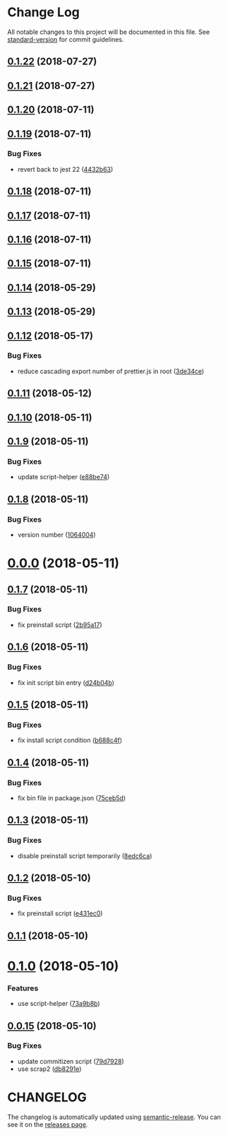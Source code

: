 # Change Log

All notable changes to this project will be documented in this file. See [standard-version](https://github.com/conventional-changelog/standard-version) for commit guidelines.

<a name="0.1.22"></a>
## [0.1.22](https://github.com/ozum/moe-scripts/compare/v0.1.21...v0.1.22) (2018-07-27)



<a name="0.1.21"></a>
## [0.1.21](https://github.com/ozum/moe-scripts/compare/v0.1.20...v0.1.21) (2018-07-27)



<a name="0.1.20"></a>
## [0.1.20](https://github.com/ozum/moe-scripts/compare/v0.1.19...v0.1.20) (2018-07-11)



<a name="0.1.19"></a>
## [0.1.19](https://github.com/ozum/moe-scripts/compare/v0.1.18...v0.1.19) (2018-07-11)


### Bug Fixes

* revert back to jest 22 ([4432b63](https://github.com/ozum/moe-scripts/commit/4432b63))



<a name="0.1.18"></a>
## [0.1.18](https://github.com/ozum/moe-scripts/compare/v0.1.17...v0.1.18) (2018-07-11)



<a name="0.1.17"></a>
## [0.1.17](https://github.com/ozum/moe-scripts/compare/v0.1.16...v0.1.17) (2018-07-11)



<a name="0.1.16"></a>
## [0.1.16](https://github.com/ozum/moe-scripts/compare/v0.1.15...v0.1.16) (2018-07-11)



<a name="0.1.15"></a>
## [0.1.15](https://github.com/ozum/moe-scripts/compare/v0.1.14...v0.1.15) (2018-07-11)



<a name="0.1.14"></a>
## [0.1.14](https://github.com/ozum/moe-scripts/compare/v0.1.13...v0.1.14) (2018-05-29)



<a name="0.1.13"></a>
## [0.1.13](https://github.com/ozum/moe-scripts/compare/v0.1.12...v0.1.13) (2018-05-29)



<a name="0.1.12"></a>
## [0.1.12](https://github.com/ozum/moe-scripts/compare/v0.1.11...v0.1.12) (2018-05-17)


### Bug Fixes

* reduce cascading export number of prettier.js in root ([3de34ce](https://github.com/ozum/moe-scripts/commit/3de34ce))



<a name="0.1.11"></a>
## [0.1.11](https://github.com/ozum/moe-scripts/compare/v0.1.10...v0.1.11) (2018-05-12)



<a name="0.1.10"></a>
## [0.1.10](https://github.com/ozum/moe-scripts/compare/v0.1.9...v0.1.10) (2018-05-11)



<a name="0.1.9"></a>
## [0.1.9](https://github.com/ozum/moe-scripts/compare/v0.1.8...v0.1.9) (2018-05-11)


### Bug Fixes

* update script-helper ([e88be74](https://github.com/ozum/moe-scripts/commit/e88be74))



<a name="0.1.8"></a>
## [0.1.8](https://github.com/ozum/moe-scripts/compare/v0.0.0...v0.1.8) (2018-05-11)


### Bug Fixes

* version number ([1064004](https://github.com/ozum/moe-scripts/commit/1064004))



<a name="0.0.0"></a>
# [0.0.0](https://github.com/ozum/moe-scripts/compare/v0.1.7...v0.0.0) (2018-05-11)



<a name="0.1.7"></a>
## [0.1.7](https://github.com/ozum/moe-scripts/compare/v0.1.6...v0.1.7) (2018-05-11)


### Bug Fixes

* fix preinstall script ([2b95a17](https://github.com/ozum/moe-scripts/commit/2b95a17))



<a name="0.1.6"></a>
## [0.1.6](https://github.com/ozum/moe-scripts/compare/v0.1.5...v0.1.6) (2018-05-11)


### Bug Fixes

* fix init script bin entry ([d24b04b](https://github.com/ozum/moe-scripts/commit/d24b04b))



<a name="0.1.5"></a>
## [0.1.5](https://github.com/ozum/moe-scripts/compare/v0.1.4...v0.1.5) (2018-05-11)


### Bug Fixes

* fix install script condition ([b688c4f](https://github.com/ozum/moe-scripts/commit/b688c4f))



<a name="0.1.4"></a>
## [0.1.4](https://github.com/ozum/moe-scripts/compare/v0.1.3...v0.1.4) (2018-05-11)


### Bug Fixes

* fix bin file in package.json ([75ceb5d](https://github.com/ozum/moe-scripts/commit/75ceb5d))



<a name="0.1.3"></a>
## [0.1.3](https://github.com/ozum/moe-scripts/compare/v0.1.2...v0.1.3) (2018-05-11)


### Bug Fixes

* disable preinstall script temporarily ([8edc6ca](https://github.com/ozum/moe-scripts/commit/8edc6ca))



<a name="0.1.2"></a>
## [0.1.2](https://github.com/ozum/moe-scripts/compare/v0.1.1...v0.1.2) (2018-05-10)


### Bug Fixes

* fix preinstall script ([e431ec0](https://github.com/ozum/moe-scripts/commit/e431ec0))



<a name="0.1.1"></a>
## [0.1.1](https://github.com/ozum/moe-scripts/compare/v0.1.0...v0.1.1) (2018-05-10)



<a name="0.1.0"></a>
# [0.1.0](https://github.com/ozum/moe-scripts/compare/v0.0.61...v0.1.0) (2018-05-10)


### Features

* use script-helper ([73a9b8b](https://github.com/ozum/moe-scripts/commit/73a9b8b))



<a name="0.0.15"></a>
## [0.0.15](https://github.com/ozum/scrap/compare/v0.0.14...v0.0.15) (2018-05-10)


### Bug Fixes

* update commitizen script ([79d7928](https://github.com/ozum/scrap/commit/79d7928))
* use scrap2 ([db8291e](https://github.com/ozum/scrap/commit/db8291e))



# CHANGELOG

The changelog is automatically updated using [semantic-release](https://github.com/semantic-release/semantic-release).
You can see it on the [releases page](../../releases).

